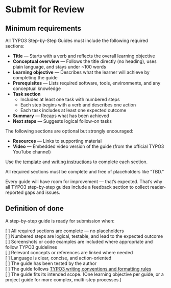 # Submit for Review

## Minimum requirements

All TYPO3 Step-by-Step Guides must include the following required sections:

* **Title** — Starts with a verb and reflects the overall learning objective
* **Conceptual overview** — Follows the title directly (no heading), uses plain language, and stays under \~100 words
* **Learning objective** — Describes what the learner will achieve by completing the guide
* **Prerequisites** — Lists required software, tools, environments, and any conceptual knowledge
* **Task section**
  * Includes at least one task with numbered steps
  * Each step begins with a verb and describes one action
  * Each task includes at least one expected outcome
* **Summary** — Recaps what has been achieved
* **Next steps** — Suggests logical follow-on tasks

The following sections are optional but strongly encouraged:

* **Resources** — Links to supporting material
* **Video** — Embedded video version of the guide (from the official TYPO3 YouTube channel)

Use the [template](../10Template/Index.md) and [writing instructions](30UsingTheTemplate.md) to complete each section.

All required sections must be complete and free of placeholders like “TBD.”

Every guide will have room for improvement — that’s expected. That’s why all TYPO3 step-by-step guides include a feedback section to collect reader-reported gaps and issues.

## Definition of done

A step-by-step guide is ready for submission when:

[ ] All required sections are complete — no placeholders<br>
[ ] Numbered steps are logical, testable, and lead to the expected outcome<br>
[ ] Screenshots or code examples are included where appropriate and follow TYPO3 guidelines<br>
[ ] Relevant concepts or references are linked where needed<br>
[ ] Language is clear, concise, and action-oriented<br>
[ ] The guide has been tested by the author<br>
[ ] The guide follows [TYPO3 writing conventions and formatting rules](https://docs.typo3.org/permalink/h2document:spelling)<br>
[ ] The guide fits its intended scope. (One learning objective per guide, or a project guide for more complex, multi-step processes.)<br>
